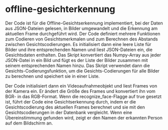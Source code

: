 # offline-gesichterkennung
Der Code ist für die Offline-Gesichtserkennung implementiert, bei der Daten aus JSON-Dateien gelesen, in Bilder umgewandelt und die Erkennung am aktuellen Frame durchgeführt wird.
Der Code definiert mehrere Funktionen zum Codieren von Gesichtsmerkmalen und zum Berechnen des Abstands zwischen Gesichtscodierungen. Es initialisiert dann eine leere Liste für Bilder und ihre entsprechenden Namen und liest JSON-Dateien ein, die Gesichtsdaten enthalten. Das Skript konvertiert das Numpy-Array aus jeder JSON-Datei in ein Bild und fügt es der Liste der Bilder zusammen mit seinem entsprechenden Namen hinzu. Das Skript verwendet dann die Gesichts-Codierungsfunktion, um die Gesichts-Codierungen für alle Bilder zu berechnen und speichert sie in einer Liste.

Der Code initialisiert dann ein Videoaufnahmeobjekt und liest Frames von der Kamera ein. Er ändert die Größe des Frames und konvertiert ihn vom BGR- in das RGB-Format. Wenn die recognize_face-Flagge auf true gesetzt ist, führt der Code eine Gesichtserkennung durch, indem er die Gesichtscodierung des aktuellen Frames berechnet und sie mit den Gesichtscodierungen in der Datenbank vergleicht. Wenn eine Übereinstimmung gefunden wird, zeigt er den Namen der erkannten Person auf dem Bildschirm an.
